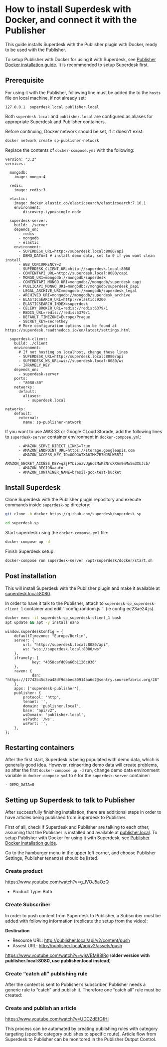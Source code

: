 # How to install Superdesk with Docker, and connect it with the Publisher

This guide installs Superdesk with the Publisher plugin with Docker, ready to be used with the Publisher. 

To setup Publisher with Docker for using it with Superdesk, see [Publisher Docker installation guide](README.md). It is recommended to setup Superdesk first.

## Prerequisite

For using it with the Publisher, following line must be added the to the ```hosts``` file on local machine, if not already set:

```
127.0.0.1  superdesk.local publisher.local
```

Both ```superdesk.local``` and ```publisher.local``` are configured as aliases for appropriate Superdesk and Publisher containers.

Before continuing, Docker network should be set, if it doesn't exist:

```bash
docker network create sp-publisher-network
```

Replace the contents of ```docker-compose.yml``` with the following:

```
version: "3.2"
services:

  mongodb:
    image: mongo:4

  redis:
    image: redis:3

  elastic:
    image: docker.elastic.co/elasticsearch/elasticsearch:7.10.1
    environment:
      - discovery.type=single-node

  superdesk-server:
    build: ./server
    depends_on:
      - redis
      - mongodb
      - elastic
    environment:
      - SUPERDESK_URL=http://superdesk.local:8080/api
      - DEMO_DATA=1 # install demo data, set to 0 if you want clean install
      - WEB_CONCURRENCY=2
      - SUPERDESK_CLIENT_URL=http://superdesk.local:8080
      - CONTENTAPI_URL=http://superdesk.local:8080/capi
      - MONGO_URI=mongodb://mongodb/superdesk
      - CONTENTAPI_MONGO_URI=mongodb://mongodb/superdesk_capi
      - PUBLICAPI_MONGO_URI=mongodb://mongodb/superdesk_papi
      - LEGAL_ARCHIVE_URI=mongodb://mongodb/superdesk_legal
      - ARCHIVED_URI=mongodb://mongodb/superdesk_archive
      - ELASTICSEARCH_URL=http://elastic:9200
      - ELASTICSEARCH_INDEX=superdesk
      - CELERY_BROKER_URL=redis://redis:6379/1
      - REDIS_URL=redis://redis:6379/1
      - DEFAULT_TIMEZONE=Europe/Prague
      - SECRET_KEY=secretkey
      # More configuration options can be found at https://superdesk.readthedocs.io/en/latest/settings.html

  superdesk-client:
    build: ./client
    environment:
      # If not hosting on localhost, change these lines
      - SUPERDESK_URL=http://superdesk.local:8080/api
      - SUPERDESK_WS_URL=ws://superdesk.local:8080/ws
      - IFRAMELY_KEY
    depends_on:
      - superdesk-server
    ports:
      - "8080:80"
    networks:
      default:
        aliases:
          - superdesk.local

networks:
    default:
      external:
        name: sp-publisher-network
```

If you want to use AWS S3 or Google CLoud Storade, add the following lines to ```superdesk-server``` container environment in ```docker-compose.yml```:

```
      - AMAZON_SERVE_DIRECT_LINKS=True
      - AMAZON_ENDPOINT_URL=https://storage.googleapis.com
      - AMAZON_ACCESS_KEY_ID=GOOGATXA6IMK7B7NJ5LW55TJ
      - AMAZON_SECRET_ACCESS_KEY=qZjFYbipnzvUg6o2MwKZNroXXAm9mMw5m3XbJcb/
      - AMAZON_REGION=auto
      - AMAZON_CONTAINER_NAME=brasil-gcc-test-bucket
```


## Install Superdesk

Clone Superdesk with the Publisher plugin repository and execute commands inside ```superdesk-sp``` directory:

``` bash
git clone -b docker https://github.com/superdesk/superdesk-sp
```



``` bash
cd superdesk-sp
```

Start superdesk using the ```docker-compose.yml``` file:

``` bash
docker-compose up -d
```

Finish Superdesk setup:

``` bash
docker-compose run superdesk-server /opt/superdesk/docker/start.sh
```

## Post installation 

This will install Superdesk with the Publisher plugin and make it available at [superdesk.local:8080](http://superdesk.local:8080). 

In order to have it talk to the Publisher, attach to ```superdesk-sp_superdesk-client_1``` container and edit ``config.random.js``` (ie 		config.ec23ae24.js).

```bash
docker exec -it superdesk-sp_superdesk-client_1 bash
apt update && apt -y install nano
```


```
window.superdeskConfig = {
	defaultTimezone: "Europe/Berlin",
	server: {
    	url: "http://superdesk.local:8080/api",
    	ws: "wss://superdesk.local:8080/ws"
	},
	iframely: {
    		key: "4358cefd09a66b1126c036"
	},
	raven: {
    		dsn: "https://17742b45c3ea48df9dabec80914aa6d2@sentry.sourcefabric.org/28"
	},
	apps: ['superdesk-publisher'],
	publisher: {
    	protocol: "http",
    	tenant: '',
    	domain: 'publisher.local',
    	base: "api/v2",
    	wsDomain: 'publisher.local',
    	wsPath: '/ws',
    	wsPort: '',
	},
};
```

## Restarting containers
After the first start, Superdesk is being populated with demo data, which is generally good idea. However, reinserting demo data will create problems, so after the first ```docker-compose up -d``` run, change demo data environment variable in ```docker-compose.yml``` to ```0``` for the ```superdesk-server``` container:

```
- DEMO_DATA=0
```


## Setting up Superdesk to talk to Publisher

After successfully finishing installation, there are additional steps in order to have articles being published from Superdesk to Publisher. 

First of all, check if Superdesk and Publisher are talking to each other, assuming that the Publisher is installed and available at [publisher.local](http://publisher.local). To setup Publisher with Docker for using it with Superdesk, see [Publisher Docker installation guide](README.md).

Go to the hamburger menu in the upper left corner, and choose Publisher Settings, Publisher tenant(s) should be listed.
 
### Create product

https://www.youtube.com/watch?v=g_lVOJ5aOzQ

* Product Type: Both

### Create Subscriber

In order to push content from Superdesk to Publisher, a Subscriber must be added with following information (replicate the setup from the video):

**Destination**
* Resource URL: http://publisher.local/api/v2/content/push
* Assest URL: http://publisher.local/api/v2/assets/push

https://www.youtube.com/watch?v=wjsVBM88IRg (**older version with publisher.local:8080, use publisher.local instead**)

### Create “catch all” publishing rule

After the content is sent to Publisher’s subscriber, Publisher needs a generic rule to “catch” and publish it. Therefore one “catch all” rule must be created:


### Create and publish an article

https://www.youtube.com/watch?v=UDCZdEfGfHI

This process can be automated by creating publishing rules with category targeting (specific category publishes to specific route). Article flow from Superdesk to Publisher  can be monitored in the Publisher Output Control.

